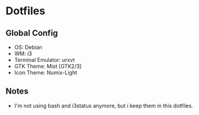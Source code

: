 # Dotfiles

## Global Config

- OS: Debian
- WM: i3
- Terminal Emulator: urxvt
- GTK Theme: Mist [GTK2/3]
- Icon Theme: Numix-Light

## Notes

- I'm not using bash and i3status anymore, but i keep them in this dotfiles.
